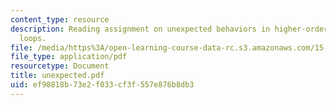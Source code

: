 ```yaml
---
content_type: resource
description: Reading assignment on unexpected behaviors in higher-order positive feedback
  loops.
file: /media/https%3A/open-learning-course-data-rc.s3.amazonaws.com/15-988-system-dynamics-self-study-fall-1998-spring-1999/ef98818b73e2f033cf3f557e876b8db3_unexpected.pdf
file_type: application/pdf
resourcetype: Document
title: unexpected.pdf
uid: ef98818b-73e2-f033-cf3f-557e876b8db3
---
```

